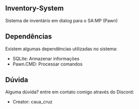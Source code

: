 ## Inventory-System
Sistema de inventário em dialog para o SA:MP (Pawn)

## Dependências
Existem algumas dependências utilizadas no sistema:
- SQLite: Armazenar informações
- Pawn.CMD: Processar comandos

## Dúvida
Alguma dúvida? entre em contato comigo através do Discord:
- Creator: caua_cruz
